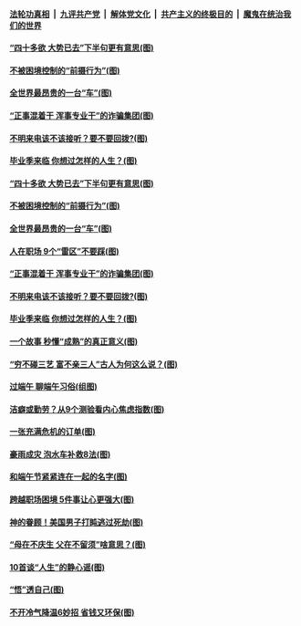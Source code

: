 

####  [法轮功真相](../../../../basic/blob/master/README.md?t=06271432) &nbsp;|&nbsp; [九评共产党](../../../../9ping.md/blob/master/README.md?t=06271432) &nbsp;|&nbsp; [解体党文化](../../../../jtdwh.md/blob/master/README.md?t=06271432)  &nbsp;|&nbsp; [共产主义的终极目的](../../../../gczydzjmd.md/blob/master/README.md?t=06271432) &nbsp;|&nbsp; [魔鬼在统治我们的世界](../../../../mgztzwmdsj.md/blob/master/README.md?t=06271432) 

#### [“四十多欲 大势已去”下半句更有意思(图)](../pages/p8/937811.md?t=06271432) 

#### [不被困境控制的“前摄行为”(图)](../pages/p8/937145.md?t=06271432) 

#### [全世界最昂贵的一台“车”(图)](../pages/p8/937477.md?t=06271432) 

#### [“正事混着干 浑事专业干”的诈骗集团(图)](../pages/p8/937732.md?t=06271432) 

#### [不明来电该不该接听？要不要回拨?(图)](../pages/p8/936929.md?t=06271432) 

#### [毕业季来临 你想过怎样的人生？(图)](../pages/p8/937661.md?t=06271432) 

#### [“四十多欲 大势已去”下半句更有意思(图)](../pages/p8/937811.md?t=06271432) 

#### [不被困境控制的“前摄行为”(图)](../pages/p8/937145.md?t=06271432) 

#### [全世界最昂贵的一台“车”(图)](../pages/p8/937477.md?t=06271432) 

#### [人在职场 9个“雷区”不要踩(图)](../pages/p8/937766.md?t=06271432) 

#### [“正事混着干 浑事专业干”的诈骗集团(图)](../pages/p8/937732.md?t=06271432) 

#### [不明来电该不该接听？要不要回拨?(图)](../pages/p8/936929.md?t=06271432) 

#### [毕业季来临 你想过怎样的人生？(图)](../pages/p8/937661.md?t=06271432) 

#### [一个故事 秒懂“成熟”的真正意义(图)](../pages/p8/936405.md?t=06271432) 

#### [“穷不碰三艺 富不亲三人”古人为何这么说？(图)](../pages/p8/937602.md?t=06271432) 

#### [过端午 聊端午习俗(组图)](../pages/p8/937246.md?t=06271432) 

#### [洁癖或勤劳？从9个测验看内心焦虑指数(图)](../pages/p8/937558.md?t=06271432) 

#### [一张充满危机的订单(图)](../pages/p8/936981.md?t=06271432) 

#### [豪雨成灾 泡水车补救8法(图)](../pages/p8/937526.md?t=06271432) 

#### [和端午节紧紧连在一起的名字(图)](../pages/p8/937448.md?t=06271432) 

#### [跨越职场困境 5件事让心更强大(图)](../pages/p8/937375.md?t=06271432) 

#### [神的眷顾！美国男子打盹逃过死劫(图)](../pages/p8/936985.md?t=06271432) 

#### [“母在不庆生 父在不留须”啥意思？(图)](../pages/p8/937234.md?t=06271432) 

#### [10首谈“人生”的静心谣(图)](../pages/p8/936965.md?t=06271432) 

#### [“悟”透自己(图)](../pages/p8/936972.md?t=06271432) 

#### [不开冷气降温6妙招 省钱又环保(图)](../pages/p8/937329.md?t=06271432) 

